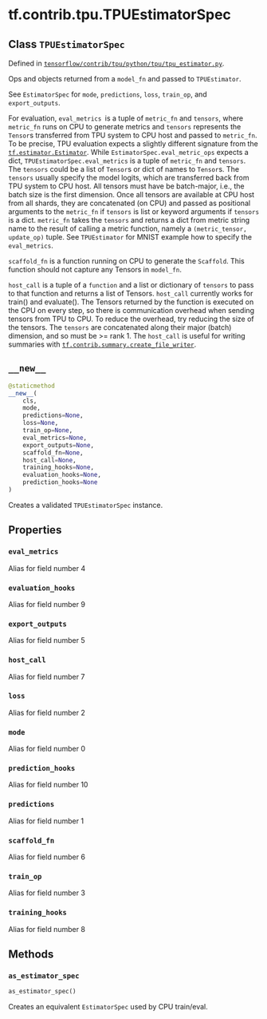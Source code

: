 <div itemscope itemtype="http://developers.google.com/ReferenceObject">
<meta itemprop="name" content="tf.contrib.tpu.TPUEstimatorSpec" />
<meta itemprop="path" content="Stable" />
<meta itemprop="property" content="eval_metrics"/>
<meta itemprop="property" content="evaluation_hooks"/>
<meta itemprop="property" content="export_outputs"/>
<meta itemprop="property" content="host_call"/>
<meta itemprop="property" content="loss"/>
<meta itemprop="property" content="mode"/>
<meta itemprop="property" content="prediction_hooks"/>
<meta itemprop="property" content="predictions"/>
<meta itemprop="property" content="scaffold_fn"/>
<meta itemprop="property" content="train_op"/>
<meta itemprop="property" content="training_hooks"/>
<meta itemprop="property" content="__new__"/>
<meta itemprop="property" content="as_estimator_spec"/>
</div>

# tf.contrib.tpu.TPUEstimatorSpec

## Class `TPUEstimatorSpec`





Defined in [`tensorflow/contrib/tpu/python/tpu/tpu_estimator.py`](https://www.tensorflow.org/code/tensorflow/contrib/tpu/python/tpu/tpu_estimator.py).

Ops and objects returned from a `model_fn` and passed to `TPUEstimator`.

See `EstimatorSpec` for `mode`, `predictions`, `loss`, `train_op`, and
`export_outputs`.

For evaluation, `eval_metrics `is a tuple of `metric_fn` and `tensors`, where
`metric_fn` runs on CPU to generate metrics and `tensors` represents the
`Tensor`s transferred from TPU system to CPU host and passed to `metric_fn`.
To be precise, TPU evaluation expects a slightly different signature from the
<a href="../../../tf/estimator/Estimator.md"><code>tf.estimator.Estimator</code></a>. While `EstimatorSpec.eval_metric_ops` expects a
dict, `TPUEstimatorSpec.eval_metrics` is a tuple of `metric_fn` and `tensors`.
The `tensors` could be a list of `Tensor`s or dict of names to `Tensor`s. The
`tensors` usually specify the model logits, which are transferred back from
TPU system to CPU host. All tensors must have be batch-major, i.e., the batch
size is the first dimension. Once all tensors are available at CPU host from
all shards, they are concatenated (on CPU) and passed as positional arguments
to the `metric_fn` if `tensors` is list or keyword arguments if `tensors` is
a dict. `metric_fn` takes the `tensors` and returns a dict from metric string
name to the result of calling a metric function, namely a `(metric_tensor,
update_op)` tuple. See `TPUEstimator` for MNIST example how to specify the
`eval_metrics`.

`scaffold_fn` is a function running on CPU to generate the `Scaffold`. This
function should not capture any Tensors in `model_fn`.

`host_call` is a tuple of a `function` and a list or dictionary of `tensors`
to pass to that function and returns a list of Tensors. `host_call` currently
works for train() and evaluate(). The Tensors returned by the function is
executed on the CPU on every step, so there is communication overhead when
sending tensors from TPU to CPU. To reduce the overhead, try reducing the
size of the tensors. The `tensors` are concatenated along their major (batch)
dimension, and so must be >= rank 1. The `host_call` is useful for writing
summaries with <a href="../../../tf/contrib/summary/create_file_writer.md"><code>tf.contrib.summary.create_file_writer</code></a>.

<h2 id="__new__"><code>__new__</code></h2>

``` python
@staticmethod
__new__(
    cls,
    mode,
    predictions=None,
    loss=None,
    train_op=None,
    eval_metrics=None,
    export_outputs=None,
    scaffold_fn=None,
    host_call=None,
    training_hooks=None,
    evaluation_hooks=None,
    prediction_hooks=None
)
```

Creates a validated `TPUEstimatorSpec` instance.



## Properties

<h3 id="eval_metrics"><code>eval_metrics</code></h3>

Alias for field number 4

<h3 id="evaluation_hooks"><code>evaluation_hooks</code></h3>

Alias for field number 9

<h3 id="export_outputs"><code>export_outputs</code></h3>

Alias for field number 5

<h3 id="host_call"><code>host_call</code></h3>

Alias for field number 7

<h3 id="loss"><code>loss</code></h3>

Alias for field number 2

<h3 id="mode"><code>mode</code></h3>

Alias for field number 0

<h3 id="prediction_hooks"><code>prediction_hooks</code></h3>

Alias for field number 10

<h3 id="predictions"><code>predictions</code></h3>

Alias for field number 1

<h3 id="scaffold_fn"><code>scaffold_fn</code></h3>

Alias for field number 6

<h3 id="train_op"><code>train_op</code></h3>

Alias for field number 3

<h3 id="training_hooks"><code>training_hooks</code></h3>

Alias for field number 8



## Methods

<h3 id="as_estimator_spec"><code>as_estimator_spec</code></h3>

``` python
as_estimator_spec()
```

Creates an equivalent `EstimatorSpec` used by CPU train/eval.



